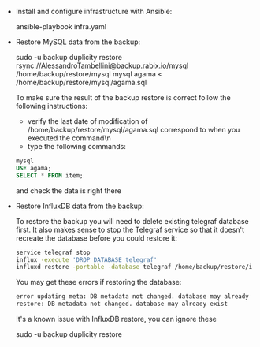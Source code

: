 - Install and configure infrastructure with Ansible:

  ansible-playbook infra.yaml

- Restore MySQL data from the backup:

  sudo -u backup duplicity restore rsync://AlessandroTambellini@backup.rabix.io/mysql /home/backup/restore/mysql
  mysql agama < /home/backup/restore/mysql/agama.sql

  To make sure the result of the backup restore is correct follow the following instructions:

  - verify the last date of modification of /home/backup/restore/mysql/agama.sql correspond to when you executed the command\n
  - type the following commands:

  ```sql
  mysql
  USE agama;
  SELECT * FROM item;
  ```

  and check the data is right there

- Restore InfluxDB data from the backup:

  To restore the backup you will need to delete existing telegraf database first. It also makes sense to stop the Telegraf service so that it doesn't recreate the database before you could restore it:

  ```bash
  service telegraf stop
  influx -execute 'DROP DATABASE telegraf'
  influxd restore -portable -database telegraf /home/backup/restore/influxdb
  ```

  You may get these errors if restoring the database:

  ```bash
  error updating meta: DB metadata not changed. database may already exist
  restore: DB metadata not changed. database may already exist
  ```

  It's a known issue with InfluxDB restore, you can ignore these

  sudo -u backup duplicity restore <args>
  <another-command>
  <yet-another-command>

<add a few words here how the result of backup restore can be checked>
